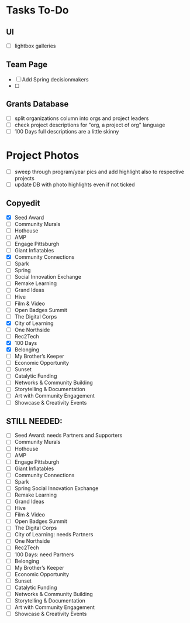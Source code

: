 Tasks To-Do
======

## UI
- [ ] lightbox galleries

## Team Page
- [ ] Add Spring decisionmakers
- [ ] 

## Grants Database
- [ ] split organizations column into orgs and project leaders
- [ ] check project descriptions for "org, a project of org" language
- [ ] 100 Days full descriptions are a little skinny

# Project Photos
- [ ] sweep through program/year pics and add highlight also to respective projects
- [ ] update DB with photo highlights even if not ticked

## Copyedit
- [X] Seed Award 
- [ ] Community Murals 
- [ ] Hothouse 
- [ ] AMP 
- [ ] Engage Pittsburgh 
- [ ] Giant Inflatables 
- [X] Community Connections 
- [ ] Spark 
- [ ] Spring 
- [ ] Social Innovation Exchange 
- [ ] Remake Learning 
- [ ] Grand Ideas 
- [ ] Hive 
- [ ] Film & Video 
- [ ] Open Badges Summit 
- [ ] The Digital Corps 
- [X] City of Learning 
- [ ] One Northside 
- [ ] Rec2Tech 
- [X] 100 Days 
- [X] Belonging 
- [ ] My Brother’s Keeper 
- [ ] Economic Opportunity 
- [ ] Sunset
- [ ] Catalytic Funding 
- [ ] Networks & Community Building
- [ ] Storytelling & Documentation
- [ ] Art with Community Engagement
- [ ] Showcase & Creativity Events 

## STILL NEEDED:
- [ ] Seed Award: needs Partners and Supporters
- [ ] Community Murals 
- [ ] Hothouse 
- [ ] AMP 
- [ ] Engage Pittsburgh 
- [ ] Giant Inflatables 
- [ ] Community Connections 
- [ ] Spark 
- [ ] Spring Social Innovation Exchange 
- [ ] Remake Learning 
- [ ] Grand Ideas 
- [ ] Hive 
- [ ] Film & Video 
- [ ] Open Badges Summit 
- [ ] The Digital Corps 
- [ ] City of Learning: needs Partners
- [ ] One Northside 
- [ ] Rec2Tech 
- [ ] 100 Days: need Partners
- [ ] Belonging 
- [ ] My Brother’s Keeper 
- [ ] Economic Opportunity 
- [ ] Sunset
- [ ] Catalytic Funding 
- [ ] Networks & Community Building
- [ ] Storytelling & Documentation
- [ ] Art with Community Engagement
- [ ] Showcase & Creativity Events 
